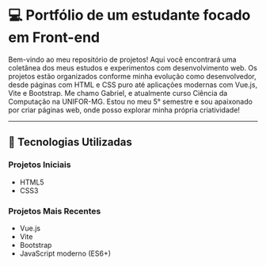 # 💻 Portfólio de um estudante focado em Front-end

Bem-vindo ao meu repositório de projetos! Aqui você encontrará uma coletânea dos meus estudos e experimentos com desenvolvimento web. Os projetos estão organizados conforme minha evolução como desenvolvedor, desde páginas com HTML e CSS puro até aplicações modernas com Vue.js, Vite e Bootstrap.
Me chamo Gabriel, e atualmente curso Ciência da Computação na UNIFOR-MG. Estou no meu 5° semestre e sou apaixonado por criar páginas web, onde posso explorar minha própria criatividade!

---

## 🧰 Tecnologias Utilizadas

### Projetos Iniciais
- HTML5
- CSS3

### Projetos Mais Recentes
- Vue.js
- Vite
- Bootstrap
- JavaScript moderno (ES6+)



